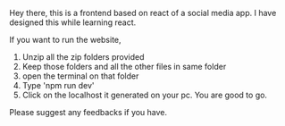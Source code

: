 Hey there, this is a frontend based on react of a social media app. I have designed this while learning react.

If you want to run the website,
1. Unzip all the zip folders provided
2. Keep those folders and all the other files in same folder
3. open the terminal on that folder
4. Type 'npm run dev'
5. Click on the localhost it generated on your pc.
You are good to go.

Please suggest any feedbacks if you have.
